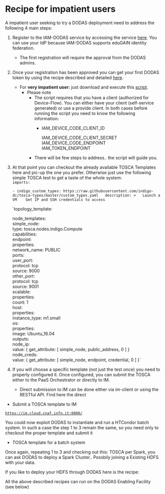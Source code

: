 # Recipe for impatient users

A impatient user seeking to try a DODAS deployment need to address the following 4 main steps: 

1. Register to the IAM-DODAS service by accessing the service [here](https://dodas-iam.cloud.cnaf.infn.it/). You can use your IdP because IAM-DODAS supports eduGAIN identity federation. 
   * The first registration will require the approval from the DODAS admins. 
2. Once your registration has been approved you can get your first DODAS token by using the recipe described and detailed [here](https://indigo-iam.github.io/docs/v/current/user-guide/getting-a-token.html).  
   * For **very impatient user:** just download and execute this [script](https://gist.github.com/andreaceccanti/5b69323b89ce08321e7b5236de503600). 
     * Please note 
       * The script requires that you have a client \(authorized for Device-Flow\). You can either have your client \(self-service generated\) or use a provide client. In both cases before running the script you need to know the following information: 
         * IAM\_DEVICE\_CODE\_CLIENT\_ID

           IAM\_DEVICE\_CODE\_CLIENT\_SECRET  
           IAM\_DEVICE\_CODE\_ENDPOINT  
           IAM\_TOKEN\_ENDPOINT 
       * There will be few steps to address.. the script will guide you. 
3. At that point you can checkout the already available TOSCA Templates here and pic-up the one you prefer. Otherwise just use the following simple TOSCA test to get a taste of the whole system:  
   `imports:`

    `- indigo_custom_types: https://raw.githubusercontent.com/indigo-dc/tosca-types/master/custom_types.yaml  
   description: >  
    Launch a VM   
    Get IP and SSH credentials to access`

   `topology_template:  
  
    node_templates:  
      simple_node:  
        type: tosca.nodes.indigo.Compute  
        capabilities:  
          endpoint:  
            properties:  
              network_name: PUBLIC  
              ports:  
                user_port:  
                  protocol: tcp  
                  source: 9000  
                other_port:  
                  protocol: tcp  
                  source: 9001  
          scalable:  
            properties:  
              count: 1  
          host:  
            properties:  
              instance_type: m1.small  
          os:  
            properties:  
              image: Ubuntu_16.04  
   outputs:  
      node_ip:  
        value: { get_attribute: [ simple_node, public_address, 0 ] }  
      node_creds:  
        value: { get_attribute: [ simple_node, endpoint, credential, 0 ] }`

4. If you will choose a specific template \(not just the test once\) you need to  properly configured it. Once configured, you can submit the TOSCA either to the PaaS Orchestrator or directly to IM.
   * Direct submission to IM can be done either via im-client or using the RESTful API. Find here the direct  



* Submit a TOSCA template to IM

[`https://im.cloud.cnaf.infn.it:8800/`](http://im.cloud.cnaf.infn.it:8800/)

You could now exploit DODAS to instantiate and run a HTCondor batch system. In such a case the step 1 to 3 remain the same, so you need only to checkout the proper template and submit it

* TOSCA template for a batch system

Once again, repeating 1 to 3 and checking out this: TOSCA per Spark, you can ask DODAS to deploy a Spark Cluster.. Possbily joining a Existing HDFS with your data.

If you like to deploy your HDFS through DODAS here is the recipe:  


All the above described recipes can run on the DODAS Enabling Facility \(see below\)  



